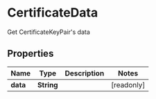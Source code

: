 

# CertificateData

Get CertificateKeyPair's data

## Properties

| Name | Type | Description | Notes |
|------------ | ------------- | ------------- | -------------|
|**data** | **String** |  |  [readonly] |



